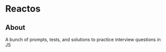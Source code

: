 # Reactos

## About

A bunch of prompts, tests, and solutions to practice interview questions in JS
